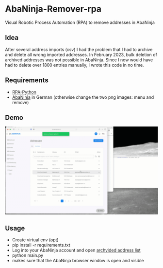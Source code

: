 # AbaNinja-Remover-rpa
Visual Robotic Process Automation (RPA) to remove addresses in AbaNinja

## Idea
After several address imports (csv) I had the problem that I had to archive and delete all wrong imported addresses. In February 2023, bulk deletion of archived addresses was not possible in AbaNinja. Since I now would have had to delete over 1800 entries manually, I wrote this code in no time.

## Requirements
* [RPA-Python](https://github.com/tebelorg/RPA-Python)
* [AbaNinja](http://app.abaninja.ch/) in German (otherwise change the two png images: menu and remove)

## Demo
![Animated Demo of the rpa project](/doc/Demo-blurred.gif)

## Usage
* Create virtual env (opt) 
* pip install -r requirements.txt
* Log into your AbaNinja account and open [archvided address list](http://app.abaninja.ch/addresses/archived)
* python main.py
* makes sure that the AbaNinja browser window is open and visible
